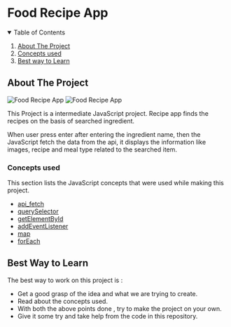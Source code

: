 # Food Recipe App

<!-- TABLE OF CONTENTS -->
<details open="open">
  <summary>Table of Contents</summary>
  <ol>
    <li>
      <a href="#about-the-project">About The Project</a>
    <li>
      <a href="#concepts-used">Concepts used</a>
    </li>
    <li>
      <a href="#best-way-to-learn">Best way to Learn</a>
    </li>
  </ol>
</details>

<!-- ABOUT THE PROJECT -->

## About The Project

![Food Recipe App](https://user-images.githubusercontent.com/55245862/128337004-69a992cf-7c01-470e-a16c-548572308ce3.png)
![Food Recipe App](https://user-images.githubusercontent.com/55245862/128337078-0f8e8d70-8f00-4ea7-b0ba-8cd40bb10e5e.png)

This Project is a intermediate JavaScript project. Recipe app finds the recipes on the basis of searched ingredient. 

When user press enter after entering the ingredient name, then the JavaScript fetch the data from the api, it displays the information like images, recipe and meal type related to the searched item.

### Concepts used

This section lists the JavaScript concepts that were used while making this project.

- [api_fetch](https://www.w3schools.com/js/js_api_fetch.asp)
- [querySelector](https://www.w3schools.com/jsref/met_document_queryselector.asp)
- [getElementById](https://www.w3schools.com/jsref/met_document_getelementbyid.asp)
- [addEventListener](https://www.w3schools.com/jsref/met_element_addeventlistener.asp)
- [map](https://www.w3schools.com/jsref/jsref_map.asp)
- [forEach](https://www.w3schools.com/jsref/jsref_foreach.asp)
<!-- USAGE EXAMPLES -->

## Best Way to Learn

The best way to work on this project is :

- Get a good grasp of the idea and what we are trying to create.
- Read about the concepts used.
- With both the above points done , try to make the project on your own.
- Give it some try and take help from the code in this repository.